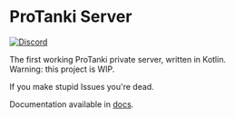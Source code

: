 # ProTanki Server

[![Discord](https://img.shields.io/discord/1001791048651120692?label=Discord)](https://discord.gg/Jk8TFZpeZE)

The first working ProTanki private server, written in Kotlin.  
Warning: this project is WIP.

If you make stupid Issues you're dead.

Documentation available in [docs](docs/).